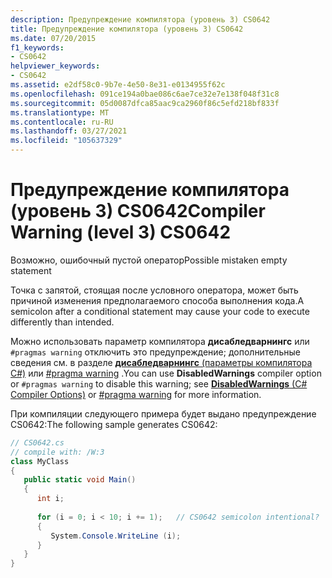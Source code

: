 ```yaml
---
description: Предупреждение компилятора (уровень 3) CS0642
title: Предупреждение компилятора (уровень 3) CS0642
ms.date: 07/20/2015
f1_keywords:
- CS0642
helpviewer_keywords:
- CS0642
ms.assetid: e2df58c0-9b7e-4e50-8e31-e0134955f62c
ms.openlocfilehash: 091ce194a0bae086c6ae7ce32e7e138f048f31c8
ms.sourcegitcommit: 05d0087dfca85aac9ca2960f86c5efd218bf833f
ms.translationtype: MT
ms.contentlocale: ru-RU
ms.lasthandoff: 03/27/2021
ms.locfileid: "105637329"
---
```

# <a name="compiler-warning-level-3-cs0642"></a><span data-ttu-id="96549-103">Предупреждение компилятора (уровень 3) CS0642</span><span class="sxs-lookup"><span data-stu-id="96549-103">Compiler Warning (level 3) CS0642</span></span>

<span data-ttu-id="96549-104">Возможно, ошибочный пустой оператор</span><span class="sxs-lookup"><span data-stu-id="96549-104">Possible mistaken empty statement</span></span>  
  
 <span data-ttu-id="96549-105">Точка с запятой, стоящая после условного оператора, может быть причиной изменения предполагаемого способа выполнения кода.</span><span class="sxs-lookup"><span data-stu-id="96549-105">A semicolon after a conditional statement may cause your code to execute differently than intended.</span></span>  
  
 <span data-ttu-id="96549-106">Можно использовать параметр компилятора **дисабледварнингс** или `#pragmas warning` отключить это предупреждение; дополнительные сведения см. в разделе [ **дисабледварнингс** (параметры компилятора C#)](../language-reference/compiler-options/errors-warnings.md#disabledwarnings) или [#pragma warning](../language-reference/preprocessor-directives.md#pragma-warning) .</span><span class="sxs-lookup"><span data-stu-id="96549-106">You can use **DisabledWarnings** compiler option or `#pragmas warning` to disable this warning; see [**DisabledWarnings** (C# Compiler Options)](../language-reference/compiler-options/errors-warnings.md#disabledwarnings) or [#pragma warning](../language-reference/preprocessor-directives.md#pragma-warning) for more information.</span></span>  
  
 <span data-ttu-id="96549-107">При компиляции следующего примера будет выдано предупреждение CS0642:</span><span class="sxs-lookup"><span data-stu-id="96549-107">The following sample generates CS0642:</span></span>  
  
```csharp  
// CS0642.cs  
// compile with: /W:3  
class MyClass  
{  
   public static void Main()  
   {  
      int i;  
  
      for (i = 0; i < 10; i += 1);   // CS0642 semicolon intentional?  
      {  
         System.Console.WriteLine (i);  
      }  
   }  
}  
```
